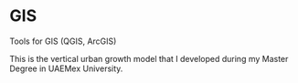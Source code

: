 # GIS

Tools for GIS (QGIS, ArcGIS)


This is the vertical urban growth model that I developed during my Master Degree in UAEMex University.
